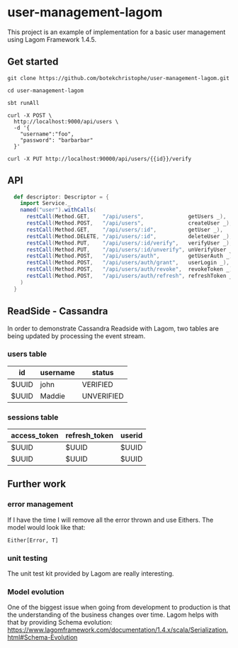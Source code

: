 # user-management-lagom

This project is an example of implementation for a basic user management using Lagom Framework 1.4.5.

## Get started

```git
git clone https://github.com/botekchristophe/user-management-lagom.git
```

```
cd user-management-lagom
```

```
sbt runAll
```

```curl
curl -X POST \
  http://localhost:9000/api/users \
  -d '{
	"username":"foo",
	"password": "barbarbar"
  }'
```

```curl
curl -X PUT http://localhost:90000/api/users/{{id}}/verify
```

## API

```scala
  def descriptor: Descriptor = {
    import Service._
    named("user").withCalls(
      restCall(Method.GET,    "/api/users",              getUsers _),
      restCall(Method.POST,   "/api/users",              createUser _),
      restCall(Method.GET,    "/api/users/:id",          getUser _),
      restCall(Method.DELETE, "/api/users/:id",          deleteUser _),
      restCall(Method.PUT,    "/api/users/:id/verify",   verifyUser _),
      restCall(Method.PUT,    "/api/users/:id/unverify", unVerifyUser _),
      restCall(Method.POST,   "/api/users/auth",         getUserAuth _),
      restCall(Method.POST,   "/api/users/auth/grant",   userLogin _),
      restCall(Method.POST,   "/api/users/auth/revoke",  revokeToken _),
      restCall(Method.POST,   "/api/users/auth/refresh", refreshToken _)
    )
  }
```

## ReadSide - Cassandra

In order to demonstrate Cassandra Readside with Lagom, two tables are being updated by processing the event stream.

### users table

| id    | username | status     |
|-------|----------|------------|
| $UUID | john     | VERIFIED   |
| $UUID | Maddie   | UNVERIFIED |

### sessions table

| access_token | refresh_token |   userid   |
|--------------|---------------|------------|
|     $UUID    |     $UUID     |    $UUID   |
|     $UUID    |     $UUID     |    $UUID   |


## Further work

### error management
If I have the time I will remove all the error thrown and use Eithers.
The model would look like that:

```
Either[Error, T]
```

### unit testing
The unit test kit provided by Lagom are really interesting.

### Model evolution
One of the biggest issue when going from development to production is that the understanding of the business changes over time.
Lagom helps with that by providing Schema evolution:
https://www.lagomframework.com/documentation/1.4.x/scala/Serialization.html#Schema-Evolution